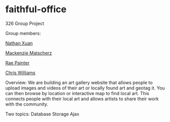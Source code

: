 # faithful-office
326 Group Project

Group members:

[Nathan Xuan](team/faithful-office_Nathan_Xuan) 

[Mackenzie Matscherz](team/mackenziematscherz.md)

[Rae Painter](team/Rae_Painter.md)

[Chris Williams](team/Chris_Williams.md)


Overview: 
	We are building an art gallery website that allows people to upload images and videos of their art or locally found art and geotag it. You can then browse by location or interactive map to find local art. This connects people with their local art and allows artists to share their work with the community.



Two topics: 
Database Storage
Ajax



